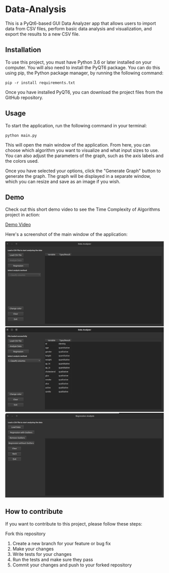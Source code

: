 # Data-Analysis

This is a PyQt6-based GUI Data Analyzer app that allows users to import data from CSV files, perform basic data analysis and visualization, and export the results to a new CSV file.

## Installation
To use this project, you must have Python 3.6 or later installed on your computer. You will also need to install the PyQT6 package. You can do this using pip, the Python package manager, by running the following command:

    pip -r install requirements.txt
Once you have installed PyQT6, you can download the project files from the GitHub repository.

## Usage
To start the application, run the following command in your terminal:

    python main.py

This will open the main window of the application. From here, you can choose which algorithm you want to visualize and what input sizes to use. You can also adjust the parameters of the graph, such as the axis labels and the colors used.

Once you have selected your options, click the "Generate Graph" button to generate the graph. The graph will be displayed in a separate window, which you can resize and save as an image if you wish.

## Demo
Check out this short demo video to see the Time Complexity of Algorithms project in action:

<a href="https://github.com/Alibakhshov/Time-complexity-of-algorithms/blob/main/static/video/2023-02-21%2022-27-09.mp4">Demo Video</a>

Here's a screenshot of the main window of the application:

<img src="static/img/1.png" alt="Screenshot" width="600"/> 
<img src="static/img/2.png" alt="Screenshot" width="600"/>
<img src="static/img/3.png" alt="Screenshot" width="600"/>


## How to contribute
If you want to contribute to this project, please follow these steps:

Fork this repository
 1. Create a new branch for your feature or bug fix
 2. Make your changes
 3. Write tests for your changes
 4. Run the tests and make sure they pass
 5. Commit your changes and push to your forked repository
